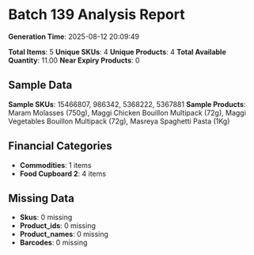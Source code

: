 # Batch 139 Analysis Report

**Generation Time**: 2025-08-12 20:09:49

**Total Items**: 5
**Unique SKUs**: 4
**Unique Products**: 4
**Total Available Quantity**: 11.00
**Near Expiry Products**: 0

## Sample Data
**Sample SKUs**: 15466807, 986342, 5368222, 5367881
**Sample Products**: Maram Molasses (750g), Maggi Chicken Bouillon Multipack (72g), Maggi Vegetables Bouillon Multipack (72g), Masreya Spaghetti Pasta (1Kg)

## Financial Categories
- **Commodities**: 1 items
- **Food Cupboard 2**: 4 items

## Missing Data
- **Skus**: 0 missing
- **Product_ids**: 0 missing
- **Product_names**: 0 missing
- **Barcodes**: 0 missing
